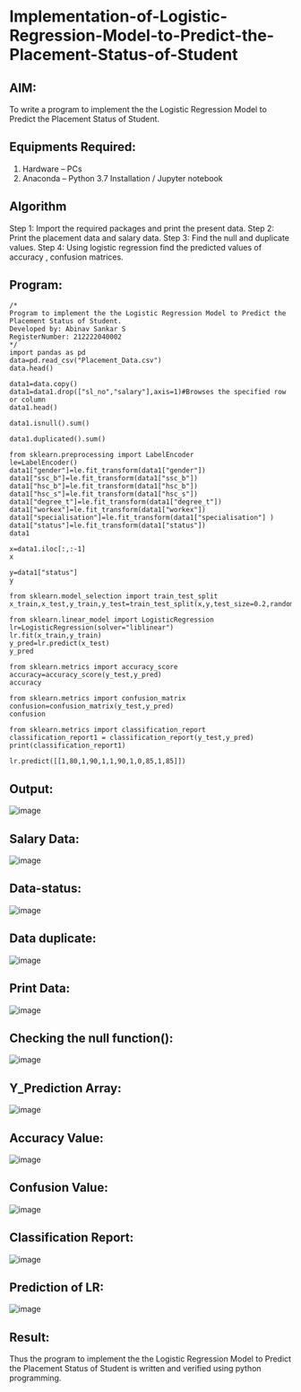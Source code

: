 # Implementation-of-Logistic-Regression-Model-to-Predict-the-Placement-Status-of-Student

## AIM:
To write a program to implement the the Logistic Regression Model to Predict the Placement Status of Student.

## Equipments Required:
1. Hardware – PCs
2. Anaconda – Python 3.7 Installation / Jupyter notebook

## Algorithm
Step 1: Import the required packages and print the present data.
Step 2: Print the placement data and salary data.
Step 3: Find the null and duplicate values.
Step 4: Using logistic regression find the predicted values of accuracy , confusion matrices.

## Program:
```
/*
Program to implement the the Logistic Regression Model to Predict the Placement Status of Student.
Developed by: Abinav Sankar S
RegisterNumber: 212222040002
*/
import pandas as pd
data=pd.read_csv("Placement_Data.csv")
data.head()

data1=data.copy()
data1=data1.drop(["sl_no","salary"],axis=1)#Browses the specified row or column
data1.head()

data1.isnull().sum()

data1.duplicated().sum()

from sklearn.preprocessing import LabelEncoder
le=LabelEncoder()
data1["gender"]=le.fit_transform(data1["gender"])
data1["ssc_b"]=le.fit_transform(data1["ssc_b"])
data1["hsc_b"]=le.fit_transform(data1["hsc_b"])
data1["hsc_s"]=le.fit_transform(data1["hsc_s"])
data1["degree_t"]=le.fit_transform(data1["degree_t"])
data1["workex"]=le.fit_transform(data1["workex"])
data1["specialisation"]=le.fit_transform(data1["specialisation"] )     
data1["status"]=le.fit_transform(data1["status"])
data1 

x=data1.iloc[:,:-1]
x

y=data1["status"]
y

from sklearn.model_selection import train_test_split
x_train,x_test,y_train,y_test=train_test_split(x,y,test_size=0.2,random_state=0)

from sklearn.linear_model import LogisticRegression
lr=LogisticRegression(solver="liblinear")
lr.fit(x_train,y_train)
y_pred=lr.predict(x_test)
y_pred

from sklearn.metrics import accuracy_score
accuracy=accuracy_score(y_test,y_pred)
accuracy

from sklearn.metrics import confusion_matrix
confusion=confusion_matrix(y_test,y_pred)
confusion

from sklearn.metrics import classification_report
classification_report1 = classification_report(y_test,y_pred)
print(classification_report1)

lr.predict([[1,80,1,90,1,1,90,1,0,85,1,85]])
```

## Output:
![image](https://github.com/Abinavsankar/Implementation-of-Logistic-Regression-Model-to-Predict-the-Placement-Status-of-Student/assets/119103734/10f0900a-503c-493a-b705-c2bddbea9cba)

## Salary Data:
![image](https://github.com/Abinavsankar/Implementation-of-Logistic-Regression-Model-to-Predict-the-Placement-Status-of-Student/assets/119103734/ea4b7736-61d5-4af9-9b20-5c688f868e07)

## Data-status:
![image](https://github.com/Abinavsankar/Implementation-of-Logistic-Regression-Model-to-Predict-the-Placement-Status-of-Student/assets/119103734/fae78309-2d1e-40cb-b35c-1b51bf774af2)

## Data duplicate:
![image](https://github.com/Abinavsankar/Implementation-of-Logistic-Regression-Model-to-Predict-the-Placement-Status-of-Student/assets/119103734/34f44534-b4a6-48e3-89ac-7f7a1013ef56)

## Print Data:
![image](https://github.com/Abinavsankar/Implementation-of-Logistic-Regression-Model-to-Predict-the-Placement-Status-of-Student/assets/119103734/b10d0e02-9b37-4d8a-800c-4c4b23dc151b)

## Checking the null function():
![image](https://github.com/Abinavsankar/Implementation-of-Logistic-Regression-Model-to-Predict-the-Placement-Status-of-Student/assets/119103734/bbdf55a7-a33d-49fb-aa9d-902b68577ccb)

## Y_Prediction Array:
![image](https://github.com/Abinavsankar/Implementation-of-Logistic-Regression-Model-to-Predict-the-Placement-Status-of-Student/assets/119103734/c8a72db9-e82b-45c1-bb8f-433e9979c439)

## Accuracy Value:
![image](https://github.com/Abinavsankar/Implementation-of-Logistic-Regression-Model-to-Predict-the-Placement-Status-of-Student/assets/119103734/4c9fdb47-445f-49cc-9c99-77aece65301b)

## Confusion Value:
![image](https://github.com/Abinavsankar/Implementation-of-Logistic-Regression-Model-to-Predict-the-Placement-Status-of-Student/assets/119103734/34fd1ea2-1a5d-445c-ac9c-f8017b28458c)

## Classification Report:
![image](https://github.com/Abinavsankar/Implementation-of-Logistic-Regression-Model-to-Predict-the-Placement-Status-of-Student/assets/119103734/5031c4c0-6ca8-4e46-93da-1daf847a8d56)

## Prediction of LR:
![image](https://github.com/Abinavsankar/Implementation-of-Logistic-Regression-Model-to-Predict-the-Placement-Status-of-Student/assets/119103734/53c05d9e-2baf-4556-be6d-aa723cfa5838)

## Result:
Thus the program to implement the the Logistic Regression Model to Predict the Placement Status of Student is written and verified using python programming.
